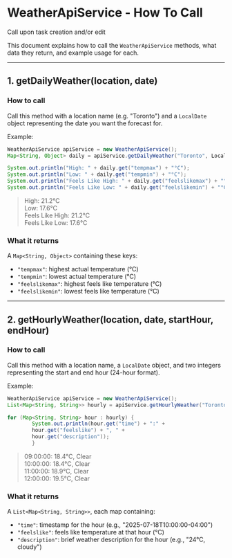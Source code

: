 # WeatherApiService - How To Call
Call upon task creation and/or edit

This document explains how to call the `WeatherApiService` methods, what data they return, and example usage for each.

---

## 1. getDailyWeather(location, date)

### How to call

Call this method with a location name (e.g. "Toronto") and a `LocalDate` object representing the date you want the forecast for.

Example:
```java
WeatherApiService apiService = new WeatherApiService();
Map<String, Object> daily = apiService.getDailyWeather("Toronto", LocalDate.now());

System.out.println("High: " + daily.get("tempmax") + "°C");
System.out.println("Low: " + daily.get("tempmin") + "°C");
System.out.println("Feels Like High: " + daily.get("feelslikemax") + "°C");
System.out.println("Feels Like Low: " + daily.get("feelslikemin") + "°C");
```

> High: 21.2°C<br />
> Low: 17.6°C<br />
> Feels Like High: 21.2°C<br />
> Feels Like Low: 17.6°C<br />

### What it returns

A `Map<String, Object>` containing these keys:

- `"tempmax"`: highest actual temperature (°C)
- `"tempmin"`: lowest actual temperature (°C)
- `"feelslikemax"`: highest feels like temperature (°C)
- `"feelslikemin"`: lowest feels like temperature (°C)
---

## 2. getHourlyWeather(location, date, startHour, endHour)

### How to call

Call this method with a location name, a `LocalDate` object, and two integers representing the start and end hour (24-hour format).

Example:
```java
WeatherApiService apiService = new WeatherApiService();
List<Map<String, String>> hourly = apiService.getHourlyWeather("Toronto", LocalDate.now(), 9, 12);

for (Map<String, String> hour : hourly) {
        System.out.println(hour.get("time") + ":" +
        hour.get("feelslike") + ", " +
        hour.get("description"));
        }
```

> 09:00:00: 18.4°C, Clear<br />
> 10:00:00: 18.4°C, Clear<br />
> 11:00:00: 18.9°C, Clear<br />
> 12:00:00: 19.5°C, Clear

### What it returns

A `List<Map<String, String>>`, each map containing:

- `"time"`: timestamp for the hour (e.g., "2025-07-18T10:00:00-04:00")
- `"feelslike"`: feels like temperature at that hour (°C)
- `"description"`: brief weather description for the hour (e.g., "24°C, cloudy")
